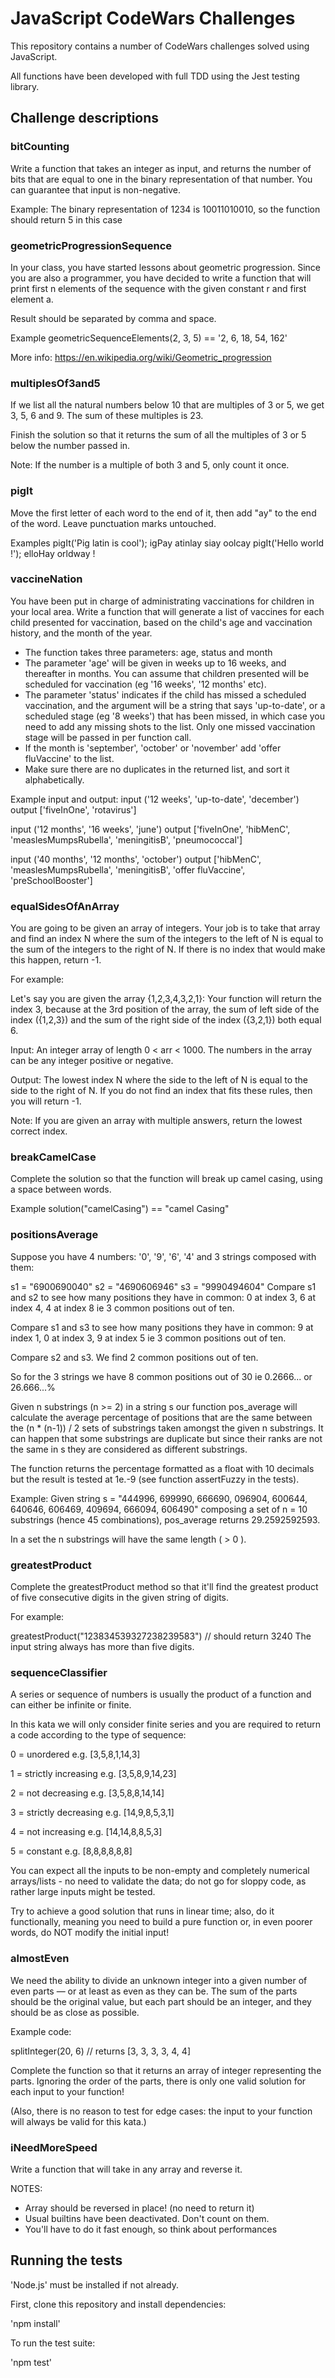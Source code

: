 # JavaScript CodeWars Challenges

This repository contains a number of CodeWars challenges solved using JavaScript.

All functions have been developed with full TDD using the Jest testing library.

## Challenge descriptions

### bitCounting

Write a function that takes an integer as input, and returns the number of bits that are equal to one in the binary representation of that number. You can guarantee that input is non-negative.

Example: The binary representation of 1234 is 10011010010, so the function should return 5 in this case

### geometricProgressionSequence

In your class, you have started lessons about geometric progression. Since you are also a programmer, you have decided to write a function that will print first n elements of the sequence with the given constant r and first element a.

Result should be separated by comma and space.

Example
geometricSequenceElements(2, 3, 5) == '2, 6, 18, 54, 162'

More info: https://en.wikipedia.org/wiki/Geometric_progression

### multiplesOf3and5

If we list all the natural numbers below 10 that are multiples of 3 or 5, we get 3, 5, 6 and 9. The sum of these multiples is 23.

Finish the solution so that it returns the sum of all the multiples of 3 or 5 below the number passed in.

Note: If the number is a multiple of both 3 and 5, only count it once.

### pigIt

Move the first letter of each word to the end of it, then add "ay" to the end of the word. Leave punctuation marks untouched.

Examples
pigIt('Pig latin is cool'); igPay atinlay siay oolcay
pigIt('Hello world !'); elloHay orldway !

### vaccineNation

You have been put in charge of administrating vaccinations for children in your local area. Write a function that will generate a list of vaccines for each child presented for vaccination, based on the child's age and vaccination history, and the month of the year.

- The function takes three parameters: age, status and month
- The parameter 'age' will be given in weeks up to 16 weeks, and thereafter in months. You can assume that children presented will be scheduled for vaccination (eg '16 weeks', '12 months' etc).
- The parameter 'status' indicates if the child has missed a scheduled vaccination, and the argument will be a string that says 'up-to-date', or a scheduled stage (eg '8 weeks') that has been missed, in which case you need to add any missing shots to the list. Only one missed vaccination stage will be passed in per function call.
- If the month is 'september', 'october' or 'november' add 'offer fluVaccine' to the list.
- Make sure there are no duplicates in the returned list, and sort it alphabetically.

Example input and output:
input     ('12 weeks', 'up-to-date', 'december')
output    ['fiveInOne', 'rotavirus']

input     ('12 months', '16 weeks', 'june')
output     ['fiveInOne', 'hibMenC', 'measlesMumpsRubella', 'meningitisB', 'pneumococcal']

input     ('40 months', '12 months', 'october') 
output    ['hibMenC', 'measlesMumpsRubella', 'meningitisB', 'offer fluVaccine', 'preSchoolBooster']

### equalSidesOfAnArray

You are going to be given an array of integers. Your job is to take that array and find an index N where the sum of the integers to the left of N is equal to the sum of the integers to the right of N. If there is no index that would make this happen, return -1.

For example:

Let's say you are given the array {1,2,3,4,3,2,1}: Your function will return the index 3, because at the 3rd position of the array, the sum of left side of the index ({1,2,3}) and the sum of the right side of the index ({3,2,1}) both equal 6.

Input:
An integer array of length 0 < arr < 1000. The numbers in the array can be any integer positive or negative.

Output:
The lowest index N where the side to the left of N is equal to the side to the right of N. If you do not find an index that fits these rules, then you will return -1.

Note:
If you are given an array with multiple answers, return the lowest correct index.

### breakCamelCase

Complete the solution so that the function will break up camel casing, using a space between words.

Example
solution("camelCasing")  ==  "camel Casing"

### positionsAverage

Suppose you have 4 numbers: '0', '9', '6', '4' and 3 strings composed with them:

s1 = "6900690040"
s2 = "4690606946"
s3 = "9990494604"
Compare s1 and s2 to see how many positions they have in common: 0 at index 3, 6 at index 4, 4 at index 8 ie 3 common positions out of ten.

Compare s1 and s3 to see how many positions they have in common: 9 at index 1, 0 at index 3, 9 at index 5 ie 3 common positions out of ten.

Compare s2 and s3. We find 2 common positions out of ten.

So for the 3 strings we have 8 common positions out of 30 ie 0.2666... or 26.666...%

Given n substrings (n >= 2) in a string s our function pos_average will calculate the average percentage of positions that are the same between the (n * (n-1)) / 2 sets of substrings taken amongst the given n substrings. It can happen that some substrings are duplicate but since their ranks are not the same in s they are considered as different substrings.

The function returns the percentage formatted as a float with 10 decimals but the result is tested at 1e.-9 (see function assertFuzzy in the tests).

Example:
Given string s = "444996, 699990, 666690, 096904, 600644, 640646, 606469, 409694, 666094, 606490" composing a set of n = 10 substrings (hence 45 combinations), pos_average returns 29.2592592593.

In a set the n substrings will have the same length ( > 0 ).

### greatestProduct

Complete the greatestProduct method so that it'll find the greatest product of five consecutive digits in the given string of digits.

For example:

greatestProduct("123834539327238239583") // should return 3240
The input string always has more than five digits.

### sequenceClassifier

A series or sequence of numbers is usually the product of a function and can either be infinite or finite.

In this kata we will only consider finite series and you are required to return a code according to the type of sequence:

0 = unordered e.g. [3,5,8,1,14,3]

1 = strictly increasing e.g. [3,5,8,9,14,23]

2 = not decreasing e.g. [3,5,8,8,14,14]

3 = strictly decreasing e.g. [14,9,8,5,3,1]

4 = not increasing e.g. [14,14,8,8,5,3]

5 = constant e.g. [8,8,8,8,8,8]

You can expect all the inputs to be non-empty and completely numerical arrays/lists - no need to validate the data; do not go for sloppy code, as rather large inputs might be tested.

Try to achieve a good solution that runs in linear time; also, do it functionally, meaning you need to build a pure function or, in even poorer words, do NOT modify the initial input!

### almostEven

We need the ability to divide an unknown integer into a given number of even parts — or at least as even as they can be. The sum of the parts should be the original value, but each part should be an integer, and they should be as close as possible.

Example code:

splitInteger(20, 6)  // returns [3, 3, 3, 3, 4, 4]

Complete the function so that it returns an array of integer representing the parts. Ignoring the order of the parts, there is only one valid solution for each input to your function!

(Also, there is no reason to test for edge cases: the input to your function will always be valid for this kata.)

### iNeedMoreSpeed

Write a function that will take in any array and reverse it.

NOTES:

- Array should be reversed in place! (no need to return it)
- Usual builtins have been deactivated. Don't count on them.
- You'll have to do it fast enough, so think about performances


## Running the tests

'Node.js' must be installed if not already.

First, clone this repository and install dependencies:

'npm install'

To run the test suite:

'npm test'
